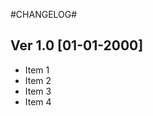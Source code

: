 #CHANGELOG#


Ver 1.0 [01-01-2000]
--------------------

 - Item 1
 - Item 2
 - Item 3
 - Item 4



